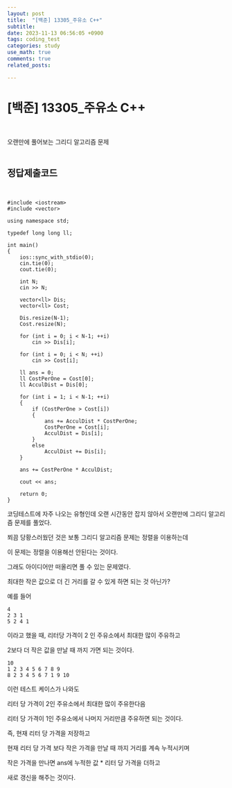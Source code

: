 ```yaml
---
layout: post
title:  "[백준] 13305_주유소 C++"
subtitle:   
date: 2023-11-13 06:56:05 +0900
tags: coding_test
categories: study
use_math: true
comments: true
related_posts:

---
```


# [백준] 13305_주유소 C++<br/>
<br/>

오랜만에 풀어보는 그리디 알고리즘 문제<br/>
<br/>

## 정답제출코드<br/>
<br/>

```
#include <iostream>
#include <vector>

using namespace std;

typedef long long ll;

int main()
{
    ios::sync_with_stdio(0);
    cin.tie(0);
    cout.tie(0);

    int N;
    cin >> N;

    vector<ll> Dis;
    vector<ll> Cost;

    Dis.resize(N-1);
    Cost.resize(N);

    for (int i = 0; i < N-1; ++i)
        cin >> Dis[i];
    
    for (int i = 0; i < N; ++i)
        cin >> Cost[i];
    
    ll ans = 0;
    ll CostPerOne = Cost[0];
    ll AcculDist = Dis[0];

    for (int i = 1; i < N-1; ++i)
    {
        if (CostPerOne > Cost[i])
        {
            ans += AcculDist * CostPerOne;
            CostPerOne = Cost[i];
            AcculDist = Dis[i];
        }   
        else
            AcculDist += Dis[i];
    }

    ans += CostPerOne * AcculDist;

    cout << ans;

    return 0;
}
```

코딩테스트에 자주 나오는 유형인데 오랜 시간동안 잡지 않아서 오랜만에 그리디 알고리즘 문제를 풀었다.<br/>

쬐끔 당황스러웠던 것은 보통 그리디 알고리즘 문제는 정렬을 이용하는데<br/>

이 문제는 정렬을 이용해선 안된다는 것이다.<br>

그래도 아이디어만 떠올리면 풀 수 있는 문제였다.<br/>

최대한 작은 값으로 더 긴 거리를 갈 수 있게 하면 되는 것 아닌가?<br/>

예를 들어

```
4
2 3 1
5 2 4 1
```

이라고 했을 때, 리터당 가격이 2 인 주유소에서 최대한 많이 주유하고<br/>

2보다 더 작은 값을 만날 때 까지 가면 되는 것이다.<br/>

```
10
1 2 3 4 5 6 7 8 9
8 2 3 4 5 6 7 1 9 10
```

이런 테스트 케이스가 나와도<br/>

리터 당 가격이 2인 주유소에서 최대한 많이 주유한다음<br/>

리터 당 가격이 1인 주유소에서 나머지 거리만큼 주유하면 되는 것이다.<br/>

즉, 현재 리터 당 가격을 저장하고<br/>

현재 리터 당 가격 보다 작은 가격을 만날 때 까지 거리를 계속 누적시키며<br/>

작은 가격을 만나면 ans에 누적한 값 * 리터 당 가격을 더하고<br/>

새로 갱신을 해주는 것이다.<br>